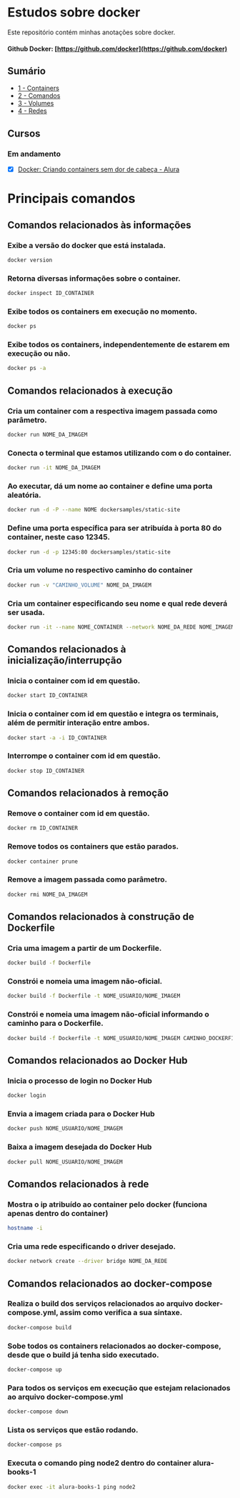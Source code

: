 # Estudos sobre docker

Este repositório contém minhas anotações sobre docker.

#### Github Docker: [https://github.com/docker](https://github.com/docker)

## Sumário

- [1 - Containers](./Containers.md)
- [2 - Comandos](./Comandos.md)
- [3 - Volumes](./Volumes.md)
- [4 - Redes](./Redes.md)

## Cursos

### Em andamento

- [x] [Docker: Criando containers sem dor de cabeça - Alura](https://www.alura.com.br/curso-online-docker-e-docker-compose)

# Principais comandos

## Comandos relacionados às informações

### Exibe a versão do docker que está instalada.

```bash
docker version
```

### Retorna diversas informações sobre o container.

```bash
docker inspect ID_CONTAINER
```

### Exibe todos os containers em execução no momento.

```bash
docker ps

```

### Exibe todos os containers, independentemente de estarem em execução ou não.

```bash
docker ps -a
```

## Comandos relacionados à execução


### Cria um container com a respectiva imagem passada como parâmetro.

```bash
docker run NOME_DA_IMAGEM
```

### Conecta o terminal que estamos utilizando com o do container.

```bash
docker run -it NOME_DA_IMAGEM
```

### Ao executar, dá um nome ao container e define uma porta aleatória.

```bash
docker run -d -P --name NOME dockersamples/static-site
```

### Define uma porta específica para ser atribuída à porta 80 do container, neste caso 12345.

```bash
docker run -d -p 12345:80 dockersamples/static-site
```

### Cria um volume no respectivo caminho do container

```bash
docker run -v "CAMINHO_VOLUME" NOME_DA_IMAGEM
```

### Cria um container especificando seu nome e qual rede deverá ser usada.

```bash
docker run -it --name NOME_CONTAINER --network NOME_DA_REDE NOME_IMAGEM
```

## Comandos relacionados à inicialização/interrupção

### Inicia o container com id em questão.

```bash
docker start ID_CONTAINER
```

### Inicia o container com id em questão e integra os terminais, além de permitir interação entre ambos.

```bash
docker start -a -i ID_CONTAINER
```

### Interrompe o container com id em questão.

```bash
docker stop ID_CONTAINER
```

## Comandos relacionados à remoção

### Remove o container com id em questão.

```bash
docker rm ID_CONTAINER
```

### Remove todos os containers que estão parados.

```bash
docker container prune
```

### Remove a imagem passada como parâmetro.

```bash
docker rmi NOME_DA_IMAGEM
```

## Comandos relacionados à construção de Dockerfile

### Cria uma imagem a partir de um Dockerfile.

```bash
docker build -f Dockerfile
```

### Constrói e nomeia uma imagem não-oficial.

```bash
docker build -f Dockerfile -t NOME_USUARIO/NOME_IMAGEM
```

### Constrói e nomeia uma imagem não-oficial informando o caminho para o Dockerfile.

```bash
docker build -f Dockerfile -t NOME_USUARIO/NOME_IMAGEM CAMINHO_DOCKERFILE
```

## Comandos relacionados ao Docker Hub

### Inicia o processo de login no Docker Hub

```bash
docker login
```

### Envia a imagem criada para o Docker Hub

```bash
docker push NOME_USUARIO/NOME_IMAGEM
```

### Baixa a imagem desejada do Docker Hub

```bash
docker pull NOME_USUARIO/NOME_IMAGEM
```

## Comandos relacionados à rede

### Mostra o ip atribuído ao container pelo docker (funciona apenas dentro do container)

```bash
hostname -i
```

### Cria uma rede especificando o driver desejado.

```bash
docker network create --driver bridge NOME_DA_REDE
```

## Comandos relacionados ao docker-compose

### Realiza o build dos serviços relacionados ao arquivo docker-compose.yml, assim como verifica a sua sintaxe.

```bash
docker-compose build
```

### Sobe todos os containers relacionados ao docker-compose, desde que o build já tenha sido executado.

```bash
docker-compose up
```

### Para todos os serviços em execução que estejam relacionados ao arquivo docker-compose.yml

```bash
docker-compose down
```

### Lista os serviços que estão rodando.

```bash
docker-compose ps
```

### Executa o comando ping node2 dentro do container alura-books-1

```bash
docker exec -it alura-books-1 ping node2
```
